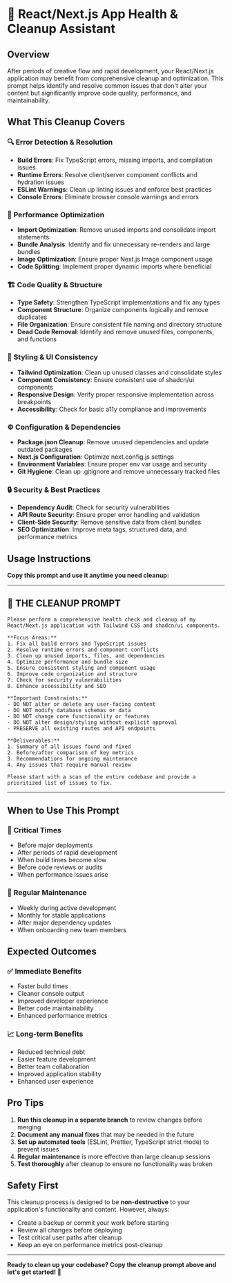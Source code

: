 # 🧹 React/Next.js App Health & Cleanup Assistant

## Overview

After periods of creative flow and rapid development, your React/Next.js application may benefit from comprehensive cleanup and optimization. This prompt helps identify and resolve common issues that don't alter your content but significantly improve code quality, performance, and maintainability.

## What This Cleanup Covers

### 🔍 **Error Detection & Resolution**

- **Build Errors**: Fix TypeScript errors, missing imports, and compilation issues
- **Runtime Errors**: Resolve client/server component conflicts and hydration issues
- **ESLint Warnings**: Clean up linting issues and enforce best practices
- **Console Errors**: Eliminate browser console warnings and errors

### 🚀 **Performance Optimization**

- **Import Optimization**: Remove unused imports and consolidate import statements
- **Bundle Analysis**: Identify and fix unnecessary re-renders and large bundles
- **Image Optimization**: Ensure proper Next.js Image component usage
- **Code Splitting**: Implement proper dynamic imports where beneficial

### 🏗️ **Code Quality & Structure**

- **Type Safety**: Strengthen TypeScript implementations and fix any types
- **Component Structure**: Organize components logically and remove duplicates
- **File Organization**: Ensure consistent file naming and directory structure
- **Dead Code Removal**: Identify and remove unused files, components, and functions

### 🎨 **Styling & UI Consistency**

- **Tailwind Optimization**: Clean up unused classes and consolidate styles
- **Component Consistency**: Ensure consistent use of shadcn/ui components
- **Responsive Design**: Verify proper responsive implementation across breakpoints
- **Accessibility**: Check for basic a11y compliance and improvements

### ⚙️ **Configuration & Dependencies**

- **Package.json Cleanup**: Remove unused dependencies and update outdated packages
- **Next.js Configuration**: Optimize next.config.js settings
- **Environment Variables**: Ensure proper env var usage and security
- **Git Hygiene**: Clean up .gitignore and remove unnecessary tracked files

### 🔒 **Security & Best Practices**

- **Dependency Audit**: Check for security vulnerabilities
- **API Route Security**: Ensure proper error handling and validation
- **Client-Side Security**: Remove sensitive data from client bundles
- **SEO Optimization**: Improve meta tags, structured data, and performance metrics

## Usage Instructions

**Copy this prompt and use it anytime you need cleanup:**

---

## 🎯 **THE CLEANUP PROMPT**

```
Please perform a comprehensive health check and cleanup of my React/Next.js application with Tailwind CSS and shadcn/ui components.

**Focus Areas:**
1. Fix all build errors and TypeScript issues
2. Resolve runtime errors and component conflicts
3. Clean up unused imports, files, and dependencies
4. Optimize performance and bundle size
5. Ensure consistent styling and component usage
6. Improve code organization and structure
7. Check for security vulnerabilities
8. Enhance accessibility and SEO

**Important Constraints:**
- DO NOT alter or delete any user-facing content
- DO NOT modify database schemas or data
- DO NOT change core functionality or features
- DO NOT alter design/styling without explicit approval
- PRESERVE all existing routes and API endpoints

**Deliverables:**
1. Summary of all issues found and fixed
2. Before/after comparison of key metrics
3. Recommendations for ongoing maintenance
4. Any issues that require manual review

Please start with a scan of the entire codebase and provide a prioritized list of issues to fix.
```

---

## When to Use This Prompt

### 🚨 **Critical Times**

- Before major deployments
- After periods of rapid development
- When build times become slow
- Before code reviews or audits
- When performance issues arise

### 🔄 **Regular Maintenance**

- Weekly during active development
- Monthly for stable applications
- After major dependency updates
- When onboarding new team members

## Expected Outcomes

### ✅ **Immediate Benefits**

- Faster build times
- Cleaner console output
- Improved developer experience
- Better code maintainability
- Enhanced performance metrics

### 📈 **Long-term Benefits**

- Reduced technical debt
- Easier feature development
- Better team collaboration
- Improved application stability
- Enhanced user experience

## Pro Tips

1. **Run this cleanup in a separate branch** to review changes before merging
2. **Document any manual fixes** that may be needed in the future
3. **Set up automated tools** (ESLint, Prettier, TypeScript strict mode) to prevent issues
4. **Regular maintenance** is more effective than large cleanup sessions
5. **Test thoroughly** after cleanup to ensure no functionality was broken

## Safety First

This cleanup process is designed to be **non-destructive** to your application's functionality and content. However, always:

- Create a backup or commit your work before starting
- Review all changes before deploying
- Test critical user paths after cleanup
- Keep an eye on performance metrics post-cleanup

---

**Ready to clean up your codebase? Copy the cleanup prompt above and let's get started! 🚀**
